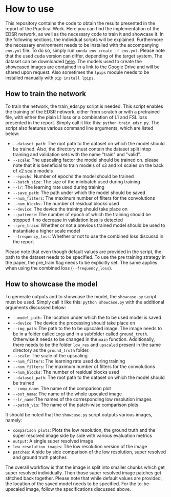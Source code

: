 # How to use
This repository contains the code to obtain the results presented in the report of the Practical Work. Here you can find the implementation of the EDSR network, as well as the necessary code to train it and showcase it. In the following sections, the individual scripts will be explained. Furthermore the necessary environment needs to be installed with the accompanying ``env.yml`` file. To do so, simply run `conda env create -f env.yml`. Please note that the used cuda version can differ, depending of the target system. The dataset can be downloaded [here](https://www.kaggle.com/datasets/soumikrakshit/div2k-high-resolution-images). The models used to create the showcased images are contained in a link to the Google Drive and will be shared upon request. Also sometimes the `lpips` module needs to be installed manually with `pip install lpips`.

## How to train the network
To train the network, the train_edsr.py script is needed. This script enables the training of the EDSR network, either from scratch or with a pretrained file, with either the plain L1 loss or a combination of L1 and FSL loss presented in the report. Simply call it like this: `python train_edsr.py`. The script also features various command line arguments, which are listed below:  
- `--dataset_path`: The root path to the dataset on which the model should be trained. Also, the directory must contain the dataset split intop training and validation sets with the name "train" and "valid".
- `--scale`: The upscaling factor the model should be trained on. please note that it is beneficial to train models of x3 and x4 scales on the back of x2 scale models 
- `--epochs`: Number of epochs the model should be trained
- `--batch_size`: The size of the minibatch used during training
- `--lr`: The learning rate used during training
- `--save_path`: The path under which the model should be saved
- `--num_filters`: The maximum number of filters for the convolutions
- `--num_blocks`: The number of residual blocks used
- `--device`: The device the training should take place on
- `--patience`: The number of epoch of which the training should be stopped if no decrease in validation loss is detected
- `--pre_train`: Whether or not a previous trained model should be used to instantiate a higher scale model
- `--frequency_loss`: Whether or not to use the combined loss discussd in the report

Please note that even though default values are provided in the script, the path to the dataset needs to be specified. To use the pre training strategy in the paper, the pre_train flag needs to be explicitly set. The same applies when using the combined loss (`--frequency_loss`).

## How to showcase the model
To generate outputs and to showcase the model, the `showcase.py` script must be used. Simply call it like this: `python showcase.py` with the additional arguments discussed below:  
- `--model_path`: The location under which the to be used model is saved
- `--device`: The device the processing should take place on
- `--img_path`: The path to the to be upscaled image. The image needs to be in a folder called `imgs` and in a subfolder called `ground_truth`. Otherwise it needs to be changed in the `main` function. Additionally, there needs to be the folder `low_res` and `upscaled` present in the same directory as the `ground_truth` folder.
- `--scale`: The scale of the upscaling
- `--num_filters`: The learning rate used during training
- `--num_filters`: The maximum number of filters for the convolutions
- `--num_blocks`: The number of residual blocks used
- `--dataset_path`: The root path to the dataset on which the model should be trained
- `--comp_name`: The name of the comparison plot
- `--out_name`: The name of the whole upscaled image
- `--lr_name`:The names of the corresponding low resolution images
- `--patch_vis`: The name of the patch-wise comparison plots  

It should be noted that the `showcase.py` script outputs various images, namely:  
- `comparison plots`: Plots the low resolution, the ground truth and the super resolved image side by side with various evaluation metrics
- `output`: A single super resolved image
- `low resolution images`: The low resolution version of the image
- `patches`: A side by side comparison of the low resolution, super resolved and ground truth patches    

The overall workflow is that the image is split into smaller chunks which get super resolved individually. Then those super resolved image patches get stitched back together. Please note that while default values are provided, the location of the saved model needs to be specified. For the to-be-upscaled image, follow the specifications discussed above.
